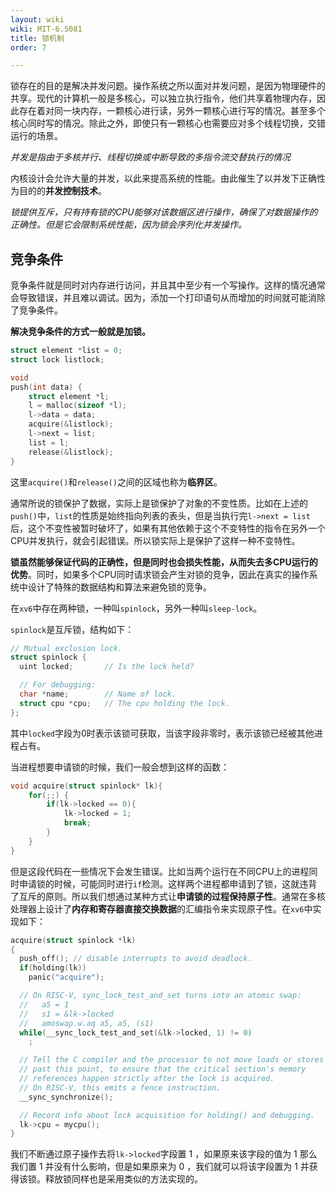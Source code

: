 ```yaml
---
layout: wiki
wiki: MIT-6.S081
title: 锁机制
order: 7

---
```


锁存在的目的是解决并发问题。操作系统之所以面对并发问题，是因为物理硬件的共享。现代的计算机一般是多核心，可以独立执行指令，他们共享着物理内存，因此存在着对同一块内存，一颗核心进行读，另外一颗核心进行写的情况。甚至多个核心同时写的情况。除此之外，即使只有一颗核心也需要应对多个线程切换，交错运行的场景。

*并发是指由于多核并行、线程切换或中断导致的多指令流交替执行的情况*

内核设计会允许大量的并发，以此来提高系统的性能。由此催生了以并发下正确性为目的的**并发控制技术**。

*锁提供互斥，只有持有锁的CPU能够对该数据区进行操作，确保了对数据操作的正确性。但是它会限制系统性能，因为锁会序列化并发操作。*

## 竞争条件

竞争条件就是同时对内存进行访问，并且其中至少有一个写操作。这样的情况通常会导致错误，并且难以调试。因为，添加一个打印语句从而增加的时间就可能消除了竞争条件。

**解决竞争条件的方式一般就是加锁。**

```C
struct element *list = 0;
struct lock listlock;

void
push(int data) {
	struct element *l;
	l = malloc(sizeof *l);
	l->data = data;
	acquire(&listlock);
	l->next = list;
	list = l;
	release(&listlock);
}

```

这里`acquire()`和`release()`之间的区域也称为**临界区**。

通常所说的锁保护了数据，实际上是锁保护了对象的不变性质。比如在上述的`push()`中，`list`的性质是始终指向列表的表头，但是当执行完`l->next = list`后，这个不变性被暂时破坏了，如果有其他依赖于这个不变特性的指令在另外一个CPU并发执行，就会引起错误。所以锁实际上是保护了这样一种不变特性。

**锁虽然能够保证代码的正确性，但是同时也会损失性能，从而失去多CPU运行的优势**。同时，如果多个CPU同时请求锁会产生对锁的竞争，因此在真实的操作系统中设计了特殊的数据结构和算法来避免锁的竞争。

在`xv6`中存在两种锁，一种叫`spinlock`，另外一种叫`sleep-lock`。

`spinlock`是互斥锁，结构如下：

```C
// Mutual exclusion lock.
struct spinlock {
  uint locked;       // Is the lock held?

  // For debugging:
  char *name;        // Name of lock.
  struct cpu *cpu;   // The cpu holding the lock.
};
```

其中`locked`字段为0时表示该锁可获取，当该字段非零时，表示该锁已经被其他进程占有。

当进程想要申请锁的时候，我们一般会想到这样的函数：

```C
void acquire(struct spinlock* lk){
	for(;;) {
		if(lk->locked == 0){
			lk->locked = 1;
			break;
		}
	}
}
```

但是这段代码在一些情况下会发生错误。比如当两个运行在不同CPU上的进程同时申请锁的时候，可能同时进行`if`检测。这样两个进程都申请到了锁，这就违背了互斥的原则。所以我们想通过某种方式让**申请锁的过程保持原子性**。通常在多核处理器上设计了**内存和寄存器直接交换数据**的汇编指令来实现原子性。在`xv6`中实现如下：

```C
acquire(struct spinlock *lk)
{
  push_off(); // disable interrupts to avoid deadlock.
  if(holding(lk))
    panic("acquire");

  // On RISC-V, sync_lock_test_and_set turns into an atomic swap:
  //   a5 = 1
  //   s1 = &lk->locked
  //   amoswap.w.aq a5, a5, (s1)
  while(__sync_lock_test_and_set(&lk->locked, 1) != 0)
    ;

  // Tell the C compiler and the processor to not move loads or stores
  // past this point, to ensure that the critical section's memory
  // references happen strictly after the lock is acquired.
  // On RISC-V, this emits a fence instruction.
  __sync_synchronize();

  // Record info about lock acquisition for holding() and debugging.
  lk->cpu = mycpu();
}
```

我们不断通过原子操作去将`lk->locked`字段置 1 ，如果原来该字段的值为 1 那么我们置 1 并没有什么影响，但是如果原来为 0 ，我们就可以将该字段置为 1 并获得该锁。释放锁同样也是采用类似的方法实现的。

